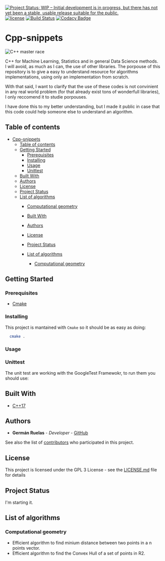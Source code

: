 [![Project Status: WIP – Initial development is in progress, but there has not yet been a stable, usable release suitable for the public.](https://www.repostatus.org/badges/latest/wip.svg)](https://www.repostatus.org/#wip)
[![license](https://img.shields.io/badge/licence-GPL--3-blue.svg)](https://github.com/lgruelas/Cpp-snipptes/blob/master/LICENSE)
[![Build Status](https://api.travis-ci.com/lgruelas/Cpp-snippets.svg?branch=master)](https://travis-ci.com/lgruelas/Cpp-snippets)
[![Codacy Badge](https://api.codacy.com/project/badge/Grade/cebd2319795d4603b609a9a277228b0d)](https://www.codacy.com/manual/lgruelas/Cpp-snippets?utm_source=github.com&amp;utm_medium=referral&amp;utm_content=lgruelas/Cpp-snippets&amp;utm_campaign=Badge_Grade)

# Cpp-snippets

![C++ master race](assets/gcc.png?raw=true "gcc")

C++ for Machine Learning, Statistics and in general Data Science methods. I will avoid, as much as I can, the use of other libraries. The porpouse of this repository is to give a easy to understand resource for algorithms implementations, using only an implementation from scratch.

With that said, I want to clarify that the use of these codes is not convinient in any real world problem (for that already exist tons of wonderfull libraries), I only reccomend it to studie porpouses.

I have done this to my better understanding, but I made it public in case that this code could help someone else to understand an algorithm.

## Table of contents

- [Cpp-snippets](#cpp-snippets)
  - [Table of contents](#table-of-contents)
  - [Getting Started](#getting-started)
    - [Prerequisites](#prerequisites)
    - [Installing](#installing)
    - [Usage](#usage)
    - [Unittest](#unittest)
  - [Built With](#built-with)
  - [Authors](#authors)
  - [License](#license)
  - [Project Status](#project-status)
  - [List of algorithms](#list-of-algorithms)
    - [Computational geometry](#computational-geometry)

    - [Built With](#built-with)
    - [Authors](#authors)
    - [License](#license)
    - [Project Status](#project-status)
    - [List of algorithms](#list-of-algorithms)
      - [Computational geometry](#computational-geometry)

## Getting Started

### Prerequisites
  - [Cmake](https://cmake.org/)

### Installing
This project is mantained with `Cmake` so it should be as easy as doing:

  ```bash
    cmake .
  ```

### Usage

### Unittest
The unit test are working with the GoogleTest Framewokr, to run them you should use:


## Built With

  - [C++17](https://isocpp.org/)

## Authors

  - **Germán Ruelas** - *Developer* - [GitHub](https://github.com/lgruelas)

See also the list of [contributors](https://github.com/your/project/contributors) who participated in this project.

## License

This project is licensed under the GPL 3 License - see the [LICENSE.md](LICENSE.md) file for details

## Project Status

I'm starting it.

## List of algorithms

### Computational geometry
  - Efficient algorithm to find minium distance between two points in a n points vector.
  - Efficient algorithm to find the Convex Hull of a set of points in R2.
